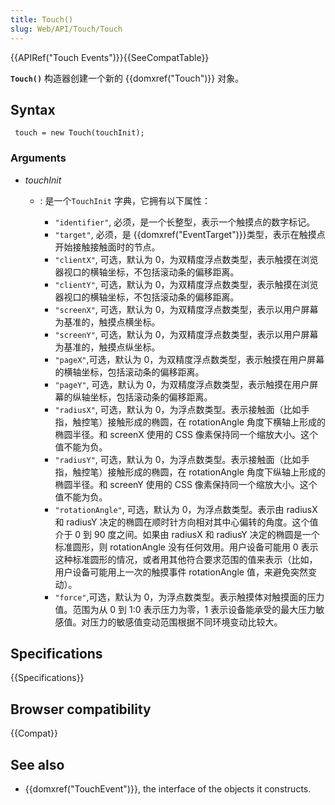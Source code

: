 ```yaml
---
title: Touch()
slug: Web/API/Touch/Touch
---
```


{{APIRef("Touch Events")}}{{SeeCompatTable}}

**`Touch()`** 构造器创建一个新的 {{domxref("Touch")}} 对象。

## Syntax

```
 touch = new Touch(touchInit);
```

### Arguments

- _touchInit_

  - : 是一个`TouchInit` 字典，它拥有以下属性：

    - `"identifier"`, 必须，是一个长整型，表示一个触摸点的数字标记。
    - `"target"`, 必须，是 {{domxref("EventTarget")}}类型，表示在触摸点开始接触接触面时的节点。
    - `"clientX"`, 可选，默认为 0，为双精度浮点数类型，表示触摸在浏览器视口的横轴坐标，不包括滚动条的偏移距离。
    - `"clientY"`, 可选，默认为 0，为双精度浮点数类型，表示触摸在浏览器视口的横轴坐标，不包括滚动条的偏移距离。
    - `"screenX"`, 可选，默认为 0，为双精度浮点数类型，表示以用户屏幕为基准的，触摸点横坐标。
    - `"screenY"`, 可选，默认为 0，为双精度浮点数类型，表示以用户屏幕为基准的，触摸点纵坐标。
    - `"pageX"`,可选，默认为 0，为双精度浮点数类型，表示触摸在用户屏幕的横轴坐标，包括滚动条的偏移距离。
    - `"pageY"`, 可选，默认为 0，为双精度浮点数类型，表示触摸在用户屏幕的纵轴坐标，包括滚动条的偏移距离。
    - `"radiusX"`, 可选，默认为 0，为浮点数类型。表示接触面（比如手指，触控笔）接触形成的椭圆，在 rotationAngle 角度下横轴上形成的椭圆半径。和 screenX 使用的 CSS 像素保持同一个缩放大小。这个值不能为负。
    - `"radiusY"`, 可选，默认为 0，为浮点数类型。表示接触面（比如手指，触控笔）接触形成的椭圆，在 rotationAngle 角度下纵轴上形成的椭圆半径。和 screenY 使用的 CSS 像素保持同一个缩放大小。这个值不能为负。
    - `"rotationAngle"`, 可选，默认为 0，为浮点数类型。表示由 radiusX 和 radiusY 决定的椭圆在顺时针方向相对其中心偏转的角度。这个值介于 0 到 90 度之间。如果由 radiusX 和 radiusY 决定的椭圆是一个标准圆形，则 rotationAngle 没有任何效用。用户设备可能用 0 表示这种标准圆形的情况，或者用其他符合要求范围的值来表示（比如，用户设备可能用上一次的触摸事件 rotationAngle 值，来避免突然变动）。
    - `"force"`,可选，默认为 0，为浮点数类型。表示触摸体对触摸面的压力值。范围为从 0 到 1:0 表示压力为零，1 表示设备能承受的最大压力敏感值。对压力的敏感值变动范围根据不同环境变动比较大。

## Specifications

{{Specifications}}

## Browser compatibility

{{Compat}}

## See also

- {{domxref("TouchEvent")}}, the interface of the objects it constructs.
